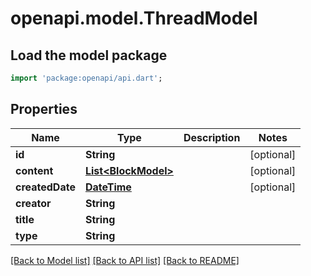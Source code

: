 # openapi.model.ThreadModel

## Load the model package
```dart
import 'package:openapi/api.dart';
```

## Properties
Name | Type | Description | Notes
------------ | ------------- | ------------- | -------------
**id** | **String** |  | [optional] 
**content** | [**List&lt;BlockModel&gt;**](BlockModel.md) |  | [optional] 
**createdDate** | [**DateTime**](DateTime.md) |  | [optional] 
**creator** | **String** |  | 
**title** | **String** |  | 
**type** | **String** |  | 

[[Back to Model list]](../README.md#documentation-for-models) [[Back to API list]](../README.md#documentation-for-api-endpoints) [[Back to README]](../README.md)


